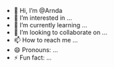 - 👋 Hi, I’m @Arnda
- 👀 I’m interested in ...
- 🌱 I’m currently learning ...
- 💞️ I’m looking to collaborate on ...
- 📫 How to reach me ...
- 😄 Pronouns: ...
- ⚡ Fun fact: ...

<!---
Arnda/Arnda is a ✨ special ✨ repository because its `README.md` (this file) appears on your GitHub profile.
You can click the Preview link to take a look at your changes.
--->

